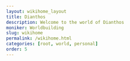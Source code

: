 ```yaml
---
layout: wikihome_layout
title: Dianthos
description: Welcome to the world of Dianthos
moniker: Worldbuilding
slug: wikihome
permalink: /wikihome.html
categories: [root, world, personal]
order: 5
---
```


